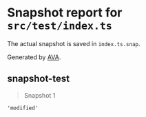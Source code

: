 # Snapshot report for `src/test/index.ts`

The actual snapshot is saved in `index.ts.snap`.

Generated by [AVA](https://ava.li).

## snapshot-test

> Snapshot 1

    'modified'
